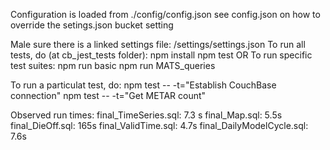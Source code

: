 Configuration is loaded from ./config/config.json
see config.json on how to override the setings.json bucket setting

Male sure there is a linked settings file: <app>/settings/settings.json
To run all tests, do (at cb_jest_tests folder):
    npm install
    npm test
OR
To run specific test suites:
    npm run basic
    npm run MATS_queries

To run a particulat test, do:
    npm test -- -t="Establish CouchBase connection"
    npm test -- -t="Get METAR count"

Observed run times:
    final_TimeSeries.sql: 7.3 s
    final_Map.sql: 5.5s
    final_DieOff.sql: 165s
    final_ValidTime.sql: 4.7s
    final_DailyModelCycle.sql: 7.6s
    
